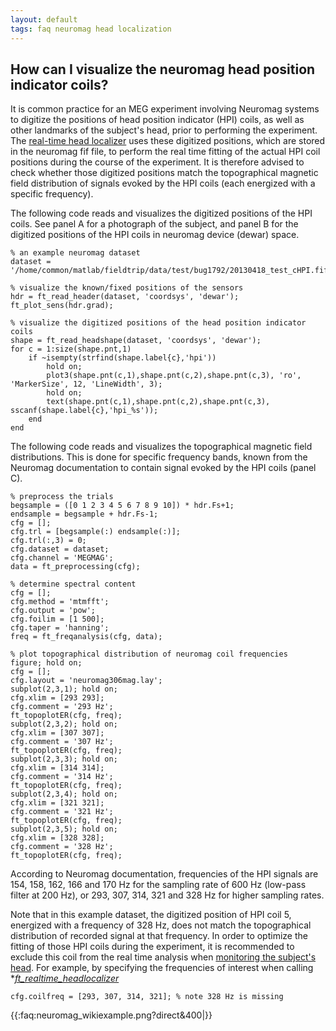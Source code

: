 ```yaml
---
layout: default
tags: faq neuromag head localization
---
```


## How can I visualize the neuromag head position indicator coils?

It is common practice for an MEG experiment involving Neuromag systems to digitize the positions of head position indicator (HPI) coils, as well as other landmarks of the subject's head, prior to performing the experiment. The [real-time head localizer](/getting_started/realtime_headlocalizer) uses these digitized positions, which are stored in the neuromag fif file, to perform the real time fitting of the actual HPI coil positions during the course of the experiment. It is therefore advised to check whether those digitized positions match the topographical magnetic field distribution of signals evoked by the HPI coils (each energized with a specific frequency).

The following code reads and visualizes the digitized positions of the HPI coils. See panel A for a photograph of the subject, and panel B for the digitized positions of the HPI coils in neuromag device (dewar) space.

	
	% an example neuromag dataset
	dataset = '/home/common/matlab/fieldtrip/data/test/bug1792/20130418_test_cHPI.fif';
	
	% visualize the known/fixed positions of the sensors
	hdr = ft_read_header(dataset, 'coordsys', 'dewar');
	ft_plot_sens(hdr.grad);
	
	% visualize the digitized positions of the head position indicator coils
	shape = ft_read_headshape(dataset, 'coordsys', 'dewar');
	for c = 1:size(shape.pnt,1)
	    if ~isempty(strfind(shape.label{c},'hpi'))
	        hold on;
	        plot3(shape.pnt(c,1),shape.pnt(c,2),shape.pnt(c,3), 'ro', 'MarkerSize', 12, 'LineWidth', 3);
	        hold on;
	        text(shape.pnt(c,1),shape.pnt(c,2),shape.pnt(c,3), sscanf(shape.label{c},'hpi_%s'));
	    end
	end


The following code reads and visualizes the topographical magnetic field distributions. This is done for specific frequency bands, known from the Neuromag documentation to contain signal evoked by the HPI coils (panel C).

	
	% preprocess the trials
	begsample = ([0 1 2 3 4 5 6 7 8 9 10]) * hdr.Fs+1;
	endsample = begsample + hdr.Fs-1;
	cfg = [];
	cfg.trl = [begsample(:) endsample(:)];
	cfg.trl(:,3) = 0;
	cfg.dataset = dataset;
	cfg.channel = 'MEGMAG';
	data = ft_preprocessing(cfg);
	
	% determine spectral content
	cfg = [];
	cfg.method = 'mtmfft';
	cfg.output = 'pow';
	cfg.foilim = [1 500];
	cfg.taper = 'hanning';
	freq = ft_freqanalysis(cfg, data);
	
	% plot topographical distribution of neuromag coil frequencies
	figure; hold on;
	cfg = [];
	cfg.layout = 'neuromag306mag.lay';
	subplot(2,3,1); hold on;
	cfg.xlim = [293 293];
	cfg.comment = '293 Hz';
	ft_topoplotER(cfg, freq);
	subplot(2,3,2); hold on;
	cfg.xlim = [307 307];
	cfg.comment = '307 Hz';
	ft_topoplotER(cfg, freq);
	subplot(2,3,3); hold on;
	cfg.xlim = [314 314];
	cfg.comment = '314 Hz';
	ft_topoplotER(cfg, freq);
	subplot(2,3,4); hold on;
	cfg.xlim = [321 321];
	cfg.comment = '321 Hz';
	ft_topoplotER(cfg, freq);
	subplot(2,3,5); hold on;
	cfg.xlim = [328 328];
	cfg.comment = '328 Hz';
	ft_topoplotER(cfg, freq);


According to Neuromag documentation, frequencies of the HPI signals are 154, 158, 162, 166 and 170 Hz for the sampling rate of 600 Hz (low-pass filter at 200 Hz), or 293, 307, 314, 321
and 328 Hz for higher sampling rates. 

Note that in this example dataset, the digitized position of HPI coil 5, energized with a frequency of 328 Hz, does not match the topographical distribution of recorded signal at that frequency. In order to optimize the fitting of those HPI coils during the experiment, it is recommended to exclude this coil from the real time analysis when [monitoring the subject's head](/faq/how_can_i_monitor_a_subject_s_head_position_during_a_meg_session). For example, by specifying the frequencies of interest when calling **[ft_realtime_headlocalizer](/reference/ft_realtime_headlocalizer)*

	
	cfg.coilfreq = [293, 307, 314, 321]; % note 328 Hz is missing


{{:faq:neuromag_wikiexample.png?direct&400|}}

